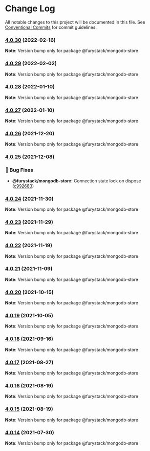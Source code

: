 # Change Log

All notable changes to this project will be documented in this file.
See [Conventional Commits](https://conventionalcommits.org) for commit guidelines.

### [4.0.30](https://github.com/furystack/core/compare/@furystack/mongodb-store@4.0.29...@furystack/mongodb-store@4.0.30) (2022-02-16)

**Note:** Version bump only for package @furystack/mongodb-store

### [4.0.29](https://github.com/furystack/core/compare/@furystack/mongodb-store@4.0.28...@furystack/mongodb-store@4.0.29) (2022-02-02)

**Note:** Version bump only for package @furystack/mongodb-store

### [4.0.28](https://github.com/furystack/core/compare/@furystack/mongodb-store@4.0.26...@furystack/mongodb-store@4.0.28) (2022-01-10)

**Note:** Version bump only for package @furystack/mongodb-store

### [4.0.27](https://github.com/furystack/core/compare/@furystack/mongodb-store@4.0.26...@furystack/mongodb-store@4.0.27) (2022-01-10)

**Note:** Version bump only for package @furystack/mongodb-store

### [4.0.26](https://github.com/furystack/core/compare/@furystack/mongodb-store@4.0.25...@furystack/mongodb-store@4.0.26) (2021-12-20)

**Note:** Version bump only for package @furystack/mongodb-store

### [4.0.25](https://github.com/furystack/core/compare/@furystack/mongodb-store@4.0.24...@furystack/mongodb-store@4.0.25) (2021-12-08)

### 🐛 Bug Fixes

- **@furystack/mongodb-store:** Connection state lock on dispose ([c992683](https://github.com/furystack/core/commit/c9926832b142f187a6515a463abacdbc77537598))

### [4.0.24](https://github.com/furystack/core/compare/@furystack/mongodb-store@4.0.23...@furystack/mongodb-store@4.0.24) (2021-11-30)

**Note:** Version bump only for package @furystack/mongodb-store

### [4.0.23](https://github.com/furystack/core/compare/@furystack/mongodb-store@4.0.22...@furystack/mongodb-store@4.0.23) (2021-11-29)

**Note:** Version bump only for package @furystack/mongodb-store

### [4.0.22](https://github.com/furystack/core/compare/@furystack/mongodb-store@4.0.21...@furystack/mongodb-store@4.0.22) (2021-11-19)

**Note:** Version bump only for package @furystack/mongodb-store

### [4.0.21](https://github.com/furystack/core/compare/@furystack/mongodb-store@4.0.20...@furystack/mongodb-store@4.0.21) (2021-11-09)

**Note:** Version bump only for package @furystack/mongodb-store

### [4.0.20](https://github.com/furystack/core/compare/@furystack/mongodb-store@4.0.19...@furystack/mongodb-store@4.0.20) (2021-10-15)

**Note:** Version bump only for package @furystack/mongodb-store

### [4.0.19](https://github.com/furystack/core/compare/@furystack/mongodb-store@4.0.18...@furystack/mongodb-store@4.0.19) (2021-10-05)

**Note:** Version bump only for package @furystack/mongodb-store

### [4.0.18](https://github.com/furystack/core/compare/@furystack/mongodb-store@4.0.17...@furystack/mongodb-store@4.0.18) (2021-09-16)

**Note:** Version bump only for package @furystack/mongodb-store

### [4.0.17](https://github.com/furystack/core/compare/@furystack/mongodb-store@4.0.16...@furystack/mongodb-store@4.0.17) (2021-08-27)

**Note:** Version bump only for package @furystack/mongodb-store

### [4.0.16](https://github.com/furystack/core/compare/@furystack/mongodb-store@4.0.15...@furystack/mongodb-store@4.0.16) (2021-08-19)

**Note:** Version bump only for package @furystack/mongodb-store

### [4.0.15](https://github.com/furystack/core/compare/@furystack/mongodb-store@3.1.21...@furystack/mongodb-store@4.0.15) (2021-08-19)

**Note:** Version bump only for package @furystack/mongodb-store

### [4.0.14](https://github.com/furystack/core/compare/@furystack/mongodb-store@3.1.21...@furystack/mongodb-store@4.0.14) (2021-07-30)

**Note:** Version bump only for package @furystack/mongodb-store
